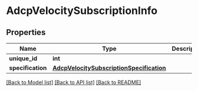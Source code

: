 # AdcpVelocitySubscriptionInfo

## Properties
Name | Type | Description | Notes
------------ | ------------- | ------------- | -------------
**unique_id** | **int** |  | [optional] 
**specification** | [**AdcpVelocitySubscriptionSpecification**](AdcpVelocitySubscriptionSpecification.md) |  | 

[[Back to Model list]](../README.md#documentation-for-models) [[Back to API list]](../README.md#documentation-for-api-endpoints) [[Back to README]](../README.md)


